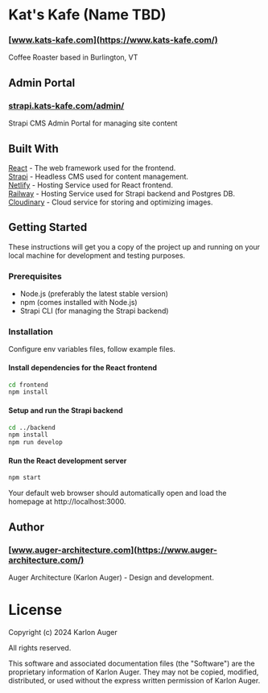 # Kat's  Kafe (Name TBD)

### [www.kats-kafe.com](https://www.kats-kafe.com/)

Coffee Roaster based in Burlington, VT

## Admin Portal

### [strapi.kats-kafe.com/admin/](https://strapi.kats-kafe.com/admin/)

Strapi CMS Admin Portal for managing site content

## Built With
[React](https://react.dev/) - The web framework used for the frontend.  
[Strapi](https://strapi.io) - Headless CMS used for content management.  
[Netlify](https://www.netlify.com/) - Hosting Service used for React frontend.  
[Railway](https://railway.app/) - Hosting Service used for Strapi backend and Postgres DB.  
[Cloudinary](https://cloudinary.com/) - Cloud service for storing and optimizing images.  

## Getting Started

These instructions will get you a copy of the project up and running on your local machine for development and testing purposes.

### Prerequisites

- Node.js (preferably the latest stable version)
- npm (comes installed with Node.js)
- Strapi CLI (for managing the Strapi backend)

### Installation

Configure env variables files, follow example files.

#### Install dependencies for the React frontend

```bash
cd frontend
npm install
```

#### Setup and run the Strapi backend

```bash
cd ../backend
npm install
npm run develop
```

#### Run the React development server

```bash
npm start
```

Your default web browser should automatically open and load the homepage at http://localhost:3000.

## Author

### [www.auger-architecture.com](https://www.auger-architecture.com/)
Auger Architecture (Karlon Auger) - Design and development.

# License

Copyright (c) 2024 Karlon Auger

All rights reserved.

This software and associated documentation files (the "Software") are the proprietary information of Karlon Auger. They may not be copied, modified, distributed, or used without the express written permission of Karlon Auger.
